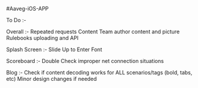 #Aaveg-iOS-APP

To Do :-

Overall :-
    Repeated requests
    Content Team author content and picture
    Rulebooks uploading and API

Splash Screen :-
    Slide Up to Enter Font

Scoreboard :- 
	Double Check improper net connection situations

Blog :-
	Check if content decoding works for ALL scenarios/tags (bold, tabs, etc)
	Minor design changes if needed
